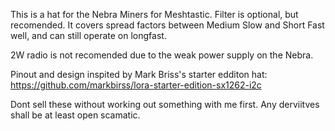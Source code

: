 This is a hat for the Nebra Miners for Meshtastic. Filter is optional, but recomended. It covers spread factors between Medium Slow and Short Fast well, and can still operate on longfast.

2W radio is not recomended due to the weak power supply on the Nebra.

Pinout and design inspited by Mark Briss's starter edditon hat:
https://github.com/markbirss/lora-starter-edition-sx1262-i2c

Dont sell these without working out something with me first. Any derviitves shall be at least open scamatic.
